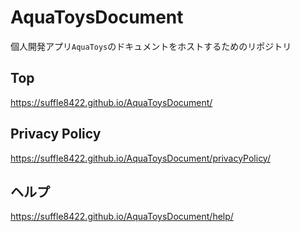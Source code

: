 # AquaToysDocument
個人開発アプリ`AquaToys`のドキュメントをホストするためのリポジトリ

## Top
https://suffle8422.github.io/AquaToysDocument/
 
## Privacy Policy
https://suffle8422.github.io/AquaToysDocument/privacyPolicy/

## ヘルプ
https://suffle8422.github.io/AquaToysDocument/help/
